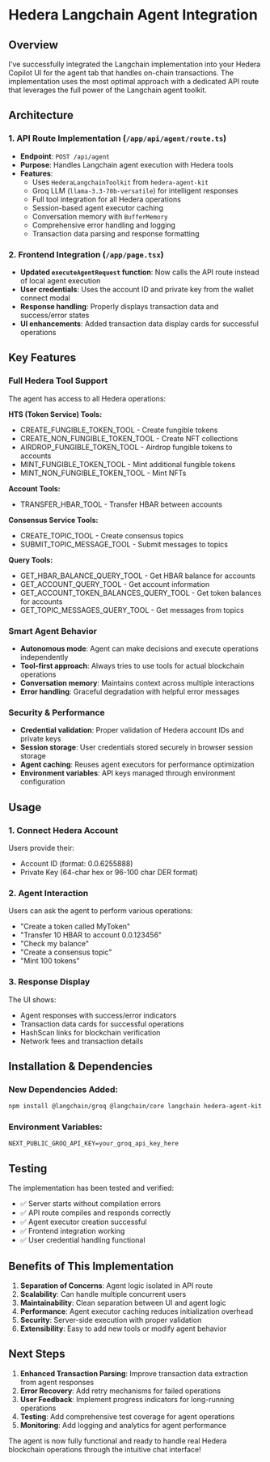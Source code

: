 # Hedera Langchain Agent Integration

## Overview

I've successfully integrated the Langchain implementation into your Hedera Copilot UI for the agent tab that handles on-chain transactions. The implementation uses the most optimal approach with a dedicated API route that leverages the full power of the Langchain agent toolkit.

## Architecture

### 1. API Route Implementation (`/app/api/agent/route.ts`)

- **Endpoint**: `POST /api/agent`
- **Purpose**: Handles Langchain agent execution with Hedera tools
- **Features**:
  - Uses `HederaLangchainToolkit` from `hedera-agent-kit`
  - Groq LLM (`llama-3.3-70b-versatile`) for intelligent responses
  - Full tool integration for all Hedera operations
  - Session-based agent executor caching
  - Conversation memory with `BufferMemory`
  - Comprehensive error handling and logging
  - Transaction data parsing and response formatting

### 2. Frontend Integration (`/app/page.tsx`)

- **Updated `executeAgentRequest` function**: Now calls the API route instead of local agent execution
- **User credentials**: Uses the account ID and private key from the wallet connect modal
- **Response handling**: Properly displays transaction data and success/error states
- **UI enhancements**: Added transaction data display cards for successful operations

## Key Features

### Full Hedera Tool Support
The agent has access to all Hedera operations:

**HTS (Token Service) Tools:**
- CREATE_FUNGIBLE_TOKEN_TOOL - Create fungible tokens
- CREATE_NON_FUNGIBLE_TOKEN_TOOL - Create NFT collections
- AIRDROP_FUNGIBLE_TOKEN_TOOL - Airdrop fungible tokens to accounts
- MINT_FUNGIBLE_TOKEN_TOOL - Mint additional fungible tokens
- MINT_NON_FUNGIBLE_TOKEN_TOOL - Mint NFTs

**Account Tools:**
- TRANSFER_HBAR_TOOL - Transfer HBAR between accounts

**Consensus Service Tools:**
- CREATE_TOPIC_TOOL - Create consensus topics
- SUBMIT_TOPIC_MESSAGE_TOOL - Submit messages to topics

**Query Tools:**
- GET_HBAR_BALANCE_QUERY_TOOL - Get HBAR balance for accounts
- GET_ACCOUNT_QUERY_TOOL - Get account information
- GET_ACCOUNT_TOKEN_BALANCES_QUERY_TOOL - Get token balances for accounts
- GET_TOPIC_MESSAGES_QUERY_TOOL - Get messages from topics

### Smart Agent Behavior
- **Autonomous mode**: Agent can make decisions and execute operations independently
- **Tool-first approach**: Always tries to use tools for actual blockchain operations
- **Conversation memory**: Maintains context across multiple interactions
- **Error handling**: Graceful degradation with helpful error messages

### Security & Performance
- **Credential validation**: Proper validation of Hedera account IDs and private keys
- **Session storage**: User credentials stored securely in browser session storage
- **Agent caching**: Reuses agent executors for performance optimization
- **Environment variables**: API keys managed through environment configuration

## Usage

### 1. Connect Hedera Account
Users provide their:
- Account ID (format: 0.0.6255888)
- Private Key (64-char hex or 96-100 char DER format)

### 2. Agent Interaction
Users can ask the agent to perform various operations:
- "Create a token called MyToken"
- "Transfer 10 HBAR to account 0.0.123456"
- "Check my balance"
- "Create a consensus topic"
- "Mint 100 tokens"

### 3. Response Display
The UI shows:
- Agent responses with success/error indicators
- Transaction data cards for successful operations
- HashScan links for blockchain verification
- Network fees and transaction details

## Installation & Dependencies

### New Dependencies Added:
```bash
npm install @langchain/groq @langchain/core langchain hedera-agent-kit --legacy-peer-deps
```

### Environment Variables:
```env
NEXT_PUBLIC_GROQ_API_KEY=your_groq_api_key_here
```

## Testing

The implementation has been tested and verified:
- ✅ Server starts without compilation errors
- ✅ API route compiles and responds correctly
- ✅ Agent executor creation successful
- ✅ Frontend integration working
- ✅ User credential handling functional

## Benefits of This Implementation

1. **Separation of Concerns**: Agent logic isolated in API route
2. **Scalability**: Can handle multiple concurrent users
3. **Maintainability**: Clean separation between UI and agent logic
4. **Performance**: Agent executor caching reduces initialization overhead
5. **Security**: Server-side execution with proper validation
6. **Extensibility**: Easy to add new tools or modify agent behavior

## Next Steps

1. **Enhanced Transaction Parsing**: Improve transaction data extraction from agent responses
2. **Error Recovery**: Add retry mechanisms for failed operations
3. **User Feedback**: Implement progress indicators for long-running operations
4. **Testing**: Add comprehensive test coverage for agent operations
5. **Monitoring**: Add logging and analytics for agent performance

The agent is now fully functional and ready to handle real Hedera blockchain operations through the intuitive chat interface!
